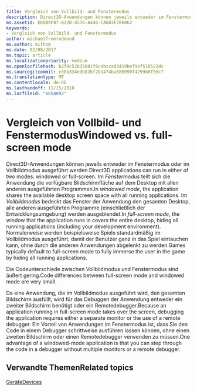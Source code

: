 ```yaml
---
title: Vergleich von Vollbild- und Fenstermodus
description: Direct3D-Anwendungen können jeweils entweder im Fenstermodus oder im Vollbildmodus ausgeführt werden.
ms.assetid: EE8B9F87-822B-4576-A446-CA603E786862
keywords:
- Vergleich von Vollbild- und Fenstermodus
author: michaelfromredmond
ms.author: mithom
ms.date: 02/08/2017
ms.topic: article
ms.localizationpriority: medium
ms.openlocfilehash: b2f8c52835801f6cabccad3419bef9ef510522dc
ms.sourcegitcommit: e38b334edb82bf2b1474ba686990f4299b8f59c7
ms.translationtype: MT
ms.contentlocale: de-DE
ms.lasthandoff: 11/15/2018
ms.locfileid: "6858092"
---
```

# <a name="span-iddirect3dconceptswindowedvsfull-screenmodespanwindowed-vs-full-screen-mode"></a><span data-ttu-id="fc46d-104"><span id="direct3dconcepts.windowed_vs__full-screen_mode"></span>Vergleich von Vollbild- und Fenstermodus</span><span class="sxs-lookup"><span data-stu-id="fc46d-104"><span id="direct3dconcepts.windowed_vs__full-screen_mode"></span>Windowed vs. full-screen mode</span></span>


<span data-ttu-id="fc46d-105">Direct3D-Anwendungen können jeweils entweder im Fenstermodus oder im Vollbildmodus ausgeführt werden.</span><span class="sxs-lookup"><span data-stu-id="fc46d-105">Direct3D applications can run in either of two modes: windowed or full-screen.</span></span> <span data-ttu-id="fc46d-106">Im *Fenstermodus* teilt sich die Anwendung die verfügbare Bildschirmfläche auf dem Desktop mit allen anderen ausgeführten Programmen.</span><span class="sxs-lookup"><span data-stu-id="fc46d-106">In *windowed mode*, the application shares the available desktop screen space with all running applications.</span></span> <span data-ttu-id="fc46d-107">Im *Vollbildmodus* bedeckt das Fenster der Anwendung den gesamten Desktop, alle anderen ausgeführten Programme (einschließlich der Entwicklungsumgebung) werden ausgeblendet.</span><span class="sxs-lookup"><span data-stu-id="fc46d-107">In *full-screen mode*, the window that the application runs in covers the entire desktop, hiding all running applications (including your development environment).</span></span> <span data-ttu-id="fc46d-108">Normalerweise werden beispielsweise Spiele standardmäßig im Vollbildmodus ausgeführt, damit der Benutzer ganz in das Spiel eintauchen kann, ohne durch die anderen Anwendungen abgelenkt zu werden.</span><span class="sxs-lookup"><span data-stu-id="fc46d-108">Games typically default to full-screen mode to fully immerse the user in the game by hiding all running applications.</span></span>

<span data-ttu-id="fc46d-109">Die Codeunterschiede zwischen Vollbildmodus und Fenstermodus sind äußert gering.</span><span class="sxs-lookup"><span data-stu-id="fc46d-109">Code differences between full-screen mode and windowed mode are very small.</span></span>

<span data-ttu-id="fc46d-110">Da eine Anwendung, die im Vollbildmodus ausgeführt wird, den gesamten Bildschirm ausfüllt, wird für das Debuggen der Anwendung entweder ein zweiter Bildschirm benötigt oder ein Remotedebugger.</span><span class="sxs-lookup"><span data-stu-id="fc46d-110">Because an application running in full-screen mode takes over the screen, debugging the application requires either a separate monitor or the use of a remote debugger.</span></span> <span data-ttu-id="fc46d-111">Ein Vorteil von Anwendungen im Fenstermodus ist, dass Sie den Code in einem Debugger schrittweise ausführen lassen können, ohne einen zweiten Bildschirm oder einen Remotedebugger verwenden zu müssen.</span><span class="sxs-lookup"><span data-stu-id="fc46d-111">One advantage of a windowed-mode application is that you can step through the code in a debugger without multiple monitors or a remote debugger.</span></span>

## <a name="span-idrelated-topicsspanrelated-topics"></a><span data-ttu-id="fc46d-112"><span id="related-topics"></span>Verwandte Themen</span><span class="sxs-lookup"><span data-stu-id="fc46d-112"><span id="related-topics"></span>Related topics</span></span>


[<span data-ttu-id="fc46d-113">Geräte</span><span class="sxs-lookup"><span data-stu-id="fc46d-113">Devices</span></span>](devices.md)

 

 





